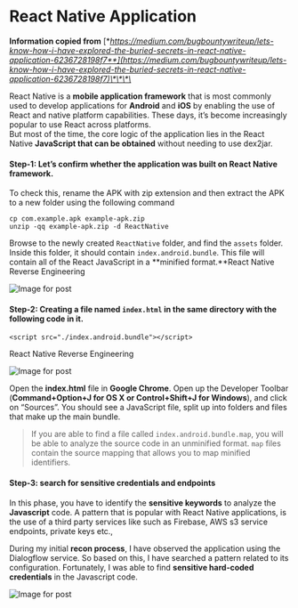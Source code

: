 # React Native Application

**Information copied from** [**https://medium.com/bugbountywriteup/lets-know-how-i-have-explored-the-buried-secrets-in-react-native-application-6236728198f7**](https://medium.com/bugbountywriteup/lets-know-how-i-have-explored-the-buried-secrets-in-react-native-application-6236728198f7)\*\*\*\*

React Native is a **mobile application framework** that is most commonly used to develop applications for **Android** and **iOS** by enabling the use of React and native platform capabilities. These days, it’s become increasingly popular to use React across platforms.  
But most of the time, the core logic of the application lies in the React Native **JavaScript that can be obtained** without needing to use dex2jar.

#### **Step-1**: Let’s confirm whether the application was built on React Native framework.

To check this, rename the APK with zip extension and then extract the APK to a new folder using the following command

```text
cp com.example.apk example-apk.zip
unzip -qq example-apk.zip -d ReactNative
```

Browse to the newly created `ReactNative` folder, and find the `assets` folder. Inside this folder, it should contain `index.android.bundle`. This file will contain all of the React JavaScript in a **minified format.**React Native Reverse Engineering

![Image for post](https://miro.medium.com/max/1559/1*enjF2H7PclRAIcNCxDIOJw.png)

#### **Step-2**: Creating a file named `index.html` in the same directory with the following code in it.

```markup
<script src="./index.android.bundle"></script>
```

React Native Reverse Engineering

![Image for post](https://miro.medium.com/max/1526/1*Qrg2jrXF8UxwbbRJJVWmRw.png)

Open the **index.html** file in **Google Chrome**. Open up the Developer Toolbar \(**Command+Option+J for OS X or Control+Shift+J for Windows**\), and click on “Sources”. You should see a JavaScript file, split up into folders and files that make up the main bundle.

> If you are able to find a file called `index.android.bundle.map`, you will be able to analyze the source code in an unminified format. `map` files contain the source mapping that allows you to map minified identifiers.

#### **Step-3**: search for sensitive credentials and endpoints

In this phase, you have to identify the **sensitive keywords** to analyze the **Javascript** code. A pattern that is popular with React Native applications, is the use of a third party services like such as Firebase, AWS s3 service endpoints, private keys etc.,

During my initial **recon process**, I have observed the application using the Dialogflow service. So based on this, I have searched a pattern related to its configuration. Fortunately, I was able to find **sensitive hard-coded credentials** in the Javascript code.

![Image for post](https://miro.medium.com/max/2086/1*RAToFnqpp9ndM0lBeMlz6g.png)

